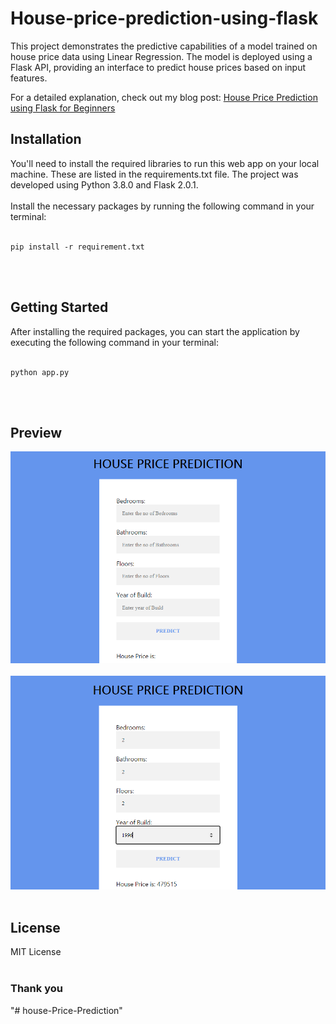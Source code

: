 # House-price-prediction-using-flask
This project demonstrates the predictive capabilities of a model trained on house price data using Linear Regression. The model is deployed using a Flask API, providing an interface to predict house prices based on input features.

For a detailed explanation, check out my blog post: [House Price Prediction using Flask for Beginners](https://techyscientists.blogspot.com/2021/07/house-price-prediction-using-flask.html)

## Installation

You'll need to install the required libraries to run this web app on your local machine. These are listed in the requirements.txt file. The project was developed using Python 3.8.0 and Flask 2.0.1.<br><br> Install the necessary packages by running the following command in your terminal:<br><br>

```
pip install -r requirement.txt
```
<br>
<br>

## Getting Started

After installing the required packages, you can start the application by executing the following command in your terminal:<br><br>
```
python app.py
```
<br>
<br>

## Preview
<img src='https://github.com/JafirDon/House-price-prediction-using-flask/blob/main/static/images/form.png'></img>
<br>
<br>
<img src='https://github.com/JafirDon/House-price-prediction-using-flask/blob/main/static/images/prediction.png'></img>
<br>
<br>

## License
MIT License
<br>
<br>

### Thank you
"# house-Price-Prediction" 
